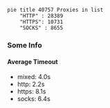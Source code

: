 
```mermaid
pie title 40757 Proxies in list
    "HTTP" : 28389
    "HTTPS": 10731
    "SOCKS" : 8655
```

### Some Info
#### Average Timeout

- mixed: 4.0s
- http: 2.2s
- https: 8.1s
- socks: 6.4s